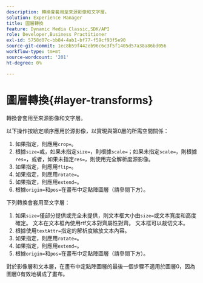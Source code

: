 ```yaml
---
description: 轉換會套用至來源影像和文字層。
solution: Experience Manager
title: 圖層轉換
feature: Dynamic Media Classic,SDK/API
role: Developer,Business Practitioner
exl-id: 5758d07c-bb84-4ab1-bf77-f59cf93f5e90
source-git-commit: 1ec8b59f442eb96c6c3f5f1405d57a38a86bd056
workflow-type: tm+mt
source-wordcount: '201'
ht-degree: 0%

---
```


# 圖層轉換{#layer-transforms}

轉換會套用至來源影像和文字層。

以下操作按給定順序應用於源影像，以實現與第0層的所需空間關係：

1. 如果指定，則應用`crop=`。
1. 根據`size=`或，如果未指定`size=`，則根據`scale=`；如果未指定`scale=`，則根據`res=`，或者，如果未指定`res=`，則使用完全解析度源影像。
1. 如果指定，則應用`flip=`。
1. 如果指定，則應用`rotate=`。
1. 如果指定，則應用`extend=`。
1. 根據`origin=`和`pos=`在畫布中定點陣圖層（請參閱下方）。

下列轉換會套用至文字層：

1. 如果`size=`僅部分提供或完全未提供，則文本框大小由`size=`或文本寬度和高度確定。 文本在文本框內使用rtf文本對齊屬性對齊。 文本框可以裁切文本。
1. 根據使用`textAttr=`指定的解析度縮放文本內容。
1. 如果指定，則應用`rotate=`。
1. 如果指定，則應用`extend=`。
1. 根據`origin=`和`pos=`在畫布中定點陣圖層（請參閱下方）。

對於影像層和文本層，在畫布中定點陣圖層的最後一個步驟不適用於圖層0，因為圖層0有效地構成了畫布。
